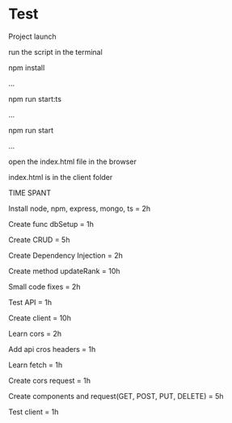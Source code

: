 # Test
Project launch

run the script in the terminal

npm install

...

npm run start:ts

...

npm run start

...

open the index.html file in the browser

index.html is in the client folder


TIME SPANT

Install node, npm, express, mongo, ts = 2h

Create func dbSetup = 1h

Create CRUD = 5h

Create Dependency Injection = 2h

Create method updateRank = 10h

Small code fixes = 2h

Test API = 1h

Create client = 10h

Learn cors = 2h

Add api cros headers = 1h

Learn fetch = 1h

Create cors request = 1h

Create components and request(GET, POST, PUT, DELETE) = 5h

Test client = 1h
